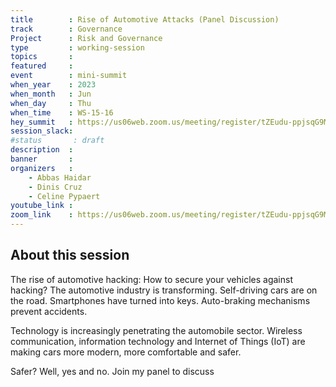 ```yaml
---
title        : Rise of Automotive Attacks (Panel Discussion)
track        : Governance
Project      : Risk and Governance
type         : working-session
topics       :
featured     :
event        : mini-summit
when_year    : 2023
when_month   : Jun
when_day     : Thu
when_time    : WS-15-16
hey_summit   : https://us06web.zoom.us/meeting/register/tZEudu-ppjsqG9M4ik1yTf6ctXjYhJJHafNa
session_slack:
#status       : draft
description  :
banner       : 
organizers   :
    - Abbas Haidar
    - Dinis Cruz
    - Celine Pypaert
youtube_link :
zoom_link    : https://us06web.zoom.us/meeting/register/tZEudu-ppjsqG9M4ik1yTf6ctXjYhJJHafNa
---
```


## About this session
The rise of automotive hacking: How to secure your vehicles against hacking?
The automotive industry is transforming. Self-driving cars are on the road. Smartphones have turned into keys.  Auto-braking mechanisms prevent accidents.

Technology is increasingly penetrating the automobile sector. Wireless communication, information technology and Internet of Things (IoT) are making cars more modern, more comfortable and safer.

Safer? Well, yes and no. Join my panel to discuss 
